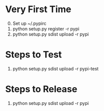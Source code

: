 Very First Time
===============

0. Set up ~/.pypirc
1. python setup.py register -r pypi
2. python setup.py sdist upload -r pypi


Steps to Test
=============

1. python setup.py sdist upload -r pypi-test


Steps to Release
================

1. python setup.py sdist upload -r pypi

